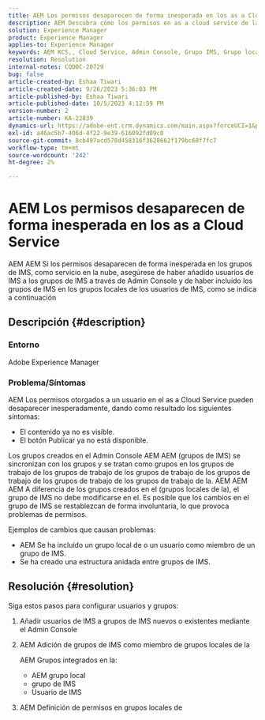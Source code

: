 ```yaml
---
title: AEM Los permisos desaparecen de forma inesperada en los as a Cloud Service
description: AEM Descubra cómo los permisos en as a cloud service de la de pueden desaparecer, lo que provoca invisibilidad del contenido y la falta de opciones de publicación.
solution: Experience Manager
product: Experience Manager
applies-to: Experience Manager
keywords: AEM KCS,, Cloud Service, Admin Console, Grupo IMS, Grupo local
resolution: Resolution
internal-notes: CQDOC-20729
bug: false
article-created-by: Eshaa Tiwari
article-created-date: 9/26/2023 5:36:03 PM
article-published-by: Eshaa Tiwari
article-published-date: 10/5/2023 4:12:59 PM
version-number: 2
article-number: KA-22839
dynamics-url: https://adobe-ent.crm.dynamics.com/main.aspx?forceUCI=1&pagetype=entityrecord&etn=knowledgearticle&id=26b81524-935c-ee11-be6f-6045bd006704
exl-id: a46ac5b7-406d-4f22-9e39-616092fd09c0
source-git-commit: 8cb497acd578d458316f3628662f179bc68f7fc7
workflow-type: tm+mt
source-wordcount: '242'
ht-degree: 2%

---
```


# AEM Los permisos desaparecen de forma inesperada en los as a Cloud Service


AEM AEM Si los permisos desaparecen de forma inesperada en los grupos de IMS, como servicio en la nube, asegúrese de haber añadido usuarios de IMS a los grupos de IMS a través de Admin Console y de haber incluido los grupos de IMS en los grupos locales de los usuarios de IMS, como se indica a continuación

## Descripción {#description}


### Entorno

Adobe Experience Manager

### <b>Problema/</b>Síntomas

AEM Los permisos otorgados a un usuario en el as a Cloud Service pueden desaparecer inesperadamente, dando como resultado los siguientes síntomas:

- El contenido ya no es visible.
- El botón Publicar ya no está disponible.


Los grupos creados en el Admin Console AEM AEM (grupos de IMS) se sincronizan con los grupos y se tratan como grupos en los grupos de trabajo de los grupos de trabajo de los grupos de trabajo de los grupos de trabajo de los grupos de trabajo de los grupos de trabajo de la. AEM AEM AEM A diferencia de los grupos creados en el (grupos locales de la), el grupo de IMS no debe modificarse en el. Es posible que los cambios en el grupo de IMS se restablezcan de forma involuntaria, lo que provoca problemas de permisos.

Ejemplos de cambios que causan problemas:

- AEM Se ha incluido un grupo local de o un usuario como miembro de un grupo de IMS.
- Se ha creado una estructura anidada entre grupos de IMS.



## Resolución {#resolution}


Siga estos pasos para configurar usuarios y grupos:

1. Añadir usuarios de IMS a grupos de IMS nuevos o existentes mediante el Admin Console
2. AEM Adición de grupos de IMS como miembro de grupos locales de la

   AEM Grupos integrados en la:

   - AEM grupo local
   - grupo de IMS
   - Usuario de IMS
3. AEM Definición de permisos en grupos locales de
